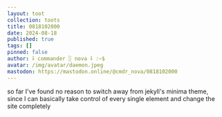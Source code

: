 ```yaml
---
layout: toot
collection: toots
title: 0818102000
date: 2024-08-18
published: true
tags: []
pinned: false
author: ⸸ commander ░ nova ⸸ :~$
avatar: /img/avatar/daemon.jpeg
mastodon: https://mastodon.online/@cmdr_nova/0818102000
---
```


so far I've found no reason to switch away from jekyll's minima theme, since I can basically take control of every single element and change the site completely
